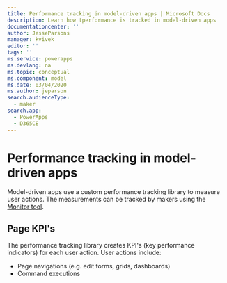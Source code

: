 ```yaml
---
title: Performance tracking in model-driven apps | Microsoft Docs
description: Learn how tperformance is tracked in model-driven apps
documentationcenter: ''
author: JesseParsons
manager: kvivek
editor: ''
tags: ''
ms.service: powerapps
ms.devlang: na
ms.topic: conceptual
ms.component: model
ms.date: 03/04/2020
ms.author: jeparson
search.audienceType: 
  - maker
search.app: 
  - PowerApps
  - D365CE
---
```


# Performance tracking in model-driven apps

Model-driven apps use a custom performance tracking library to measure user actions.  The measurements can be tracked by makers using the [Monitor tool](https://powerapps.microsoft.com/en-us/blog/monitor-now-supports-model-driven-apps/).

## Page KPI's
The performance tracking library creates KPI's (key performance indicators) for each user action.  User actions include:
- Page navigations (e.g. edit forms, grids, dashboards)
- Command executions
